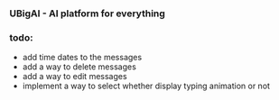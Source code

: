 ### UBigAI - AI platform for everything

### todo:
- add time dates to the messages
- add a way to delete messages
- add a way to edit messages
- implement a way to select whether display typing animation or not